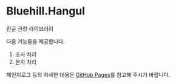 # Bluehill.Hangul
한글 관련 라이브러리

다음 기능들을 제공합니다.

1. 조사 처리
1. 문자 처리

체인지로그 등의 자세한 대용은 [GitHub Pages](https://na1307.github.io/Bluehill.Hangul)를 참고해 주시기 바랍니다.
